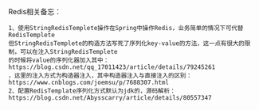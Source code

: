 Redis相关备忘：
    
    1、使用StringRedisTemplete操作在Spring中操作Redis，业务简单的情况下可代替RedisTemplete
    但StringRedisTemplete的构造方法写死了序列化key-value的方法，这一点有很大的限制，可以在注入StringRedisTemplete
    的时候将value的序列化器加入其中：https://blog.csdn.net/qq_17011423/article/details/79245261
    ，这里的注入方式为构造器注入，其中构造器注入与直接注入的区别：https://www.cnblogs.com/joemsu/p/7688307.html
    2、配置RedisTemplate序列化方式默认为jdk的，源码解析：https://blog.csdn.net/Abysscarry/article/details/80557347
